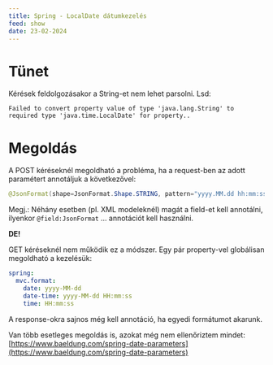 ```yaml
---
title: Spring - LocalDate dátumkezelés
feed: show
date: 23-02-2024
---
```


# Tünet

Kérések feldolgozásakor a String-et nem lehet parsolni. Lsd:

`Failed to convert property value of type 'java.lang.String' to required
type 'java.time.LocalDate' for property..`

# Megoldás

A POST kéréseknél megoldható a probléma, ha a request-ben az adott paramétert annotáljuk a
következővel:

```java
@JsonFormat(shape=JsonFormat.Shape.STRING, pattern="yyyy.MM.dd hh:mm:ss")
```

Megj.: Néhány esetben (pl. XML modeleknél) magát a field-et kell annotálni, ilyenkor `@field:JsonFormat` … annotációt kell használni.

**DE!**

GET kéréseknél nem működik ez a módszer. Egy pár property-vel globálisan
megoldható a kezelésük:

```yaml
spring:
  mvc.format:
    date: yyyy-MM-dd
    date-time: yyyy-MM-dd HH:mm:ss
    time: HH:mm:ss
```

A response-okra sajnos még kell annotáció, ha egyedi formátumot
akarunk.

Van több esetleges megoldás is, azokat még nem ellenőriztem mindet: [https://www.baeldung.com/spring-date-parameters](https://www.baeldung.com/spring-date-parameters)
